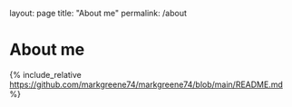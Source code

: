 layout: page
title: "About me"
permalink: /about

# About me

{% include_relative https://github.com/markgreene74/markgreene74/blob/main/README.md %}
